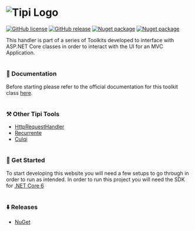 <h1>
  <img src="https://skyloft.sfo3.cdn.digitaloceanspaces.com/nuget/toolkit-banner.png" alt="Tipi Logo">
</h1>

[![GitHub license](https://img.shields.io/github/license/TipiCode/ui-extensions-mvc.svg)](https://github.com/TipiCode/ui-extensions-mvc/blob/master/LICENSE)
[![GitHub release](https://img.shields.io/github/v/release/TipiCode/ui-extensions-mvc.svg)](https://github.com/TipiCode/ui-extensions-mvc/releases)
[![Nuget package](https://img.shields.io/nuget/dt/Tipi.Tools.UIExtensions.Mvc)](https://img.shields.io/nuget/dt/Tipi.Tools.UIExtensions.Mvc)
[![Nuget package](https://img.shields.io/nuget/v/Tipi.Tools.UIExtensions.Mvc)](https://img.shields.io/nuget/v/Tipi.Tools.UIExtensions.Mvc)

This handler is part of a series of Toolkits developed to interface with ASP.NET Core classes in order to interact with the UI for an MVC Application.

<h1></h1>

### 📝 Documentation
Before starting please refer to the official documentation for this toolkit class [here](https://docs.codingtipi.com).

<h1></h1>

### ⚒️ Other Tipi Tools
- [HttpRequestHandler](https://github.com/TipiCode/http-request-handler)
- [Recurrente](https://github.com/TipiCode/recurrente)
- [Culqi](https://github.com/TipiCode/culqi)

<h1></h1>

### 📌 Get Started
To start developing this website you will need a few setups to go through in order to run as intended. 
In order to run this project you will need the SDK for [.NET Core 6](https://dotnet.microsoft.com/en-us/download/dotnet/6.0)

<h1></h1>

### ⬇️ Releases
- [NuGet](https://www.nuget.org/packages/Tipi.Tools.UIExtensions.Mvc)
